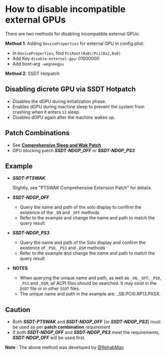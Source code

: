 # How to disable incompatible external GPUs

There are two methods for disabling incompatible external GPUs:

**Method 1**: Adding `DeviceProperties` for external GPU in config.plist:

  - In `DeviceProperties`, find `PciRoot(0x0)/Pci(0x2,0x0)` 
  - Add Key `disable-external-gpu`: 01000000
  - Add boot-arg `-wegnoegpu` 
    
**Method 2**: SSDT Hotpatch

## Disabling dicrete GPU via SSDT Hotpatch

- Disables the dGPU during initialization phase.
- Enables dGPU during machine sleep to prevent the system from crashing when it enters `S3` sleep.
- Disables dGPU again after the machine wakes up.

## Patch Combinations

- See [**Comprehensive Sleep and Wak Patch**](https://github.com/5T33Z0/OC-Little-Translated/tree/main/04_Fixing_Sleep_and_Wake_Issues/PTSWAK_Sleep_and_Wake_Fix)
- GPU blocking patch ***SSDT-NDGP_OFF*** or ***SSDT-NDGP_PS3***

## Example

- ***SSDT-PTSWAK***

  Slightly, see "PTSWAK Comprehensive Extension Patch" for details.
  
- ***SSDT-NDGP_OFF***

  - Query the name and path of the solo display to confirm the existence of the `_ON` and `_OFF` methods
  - Refer to the example and change the name and path to match the query result
  
- ***SSDT-NDGP_PS3***

  - Query the name and path of the Solo display and confirm the existence of `_PS0`, `_PS3` and `_DSM` methods
  - Refer to the example and change the name and path to match the query result
  
- **NOTES**
	- When querying the unique name and path, as well as `_ON`, `_OFF`, `_PS0`, `_PS3` and `_DSM`, all ACPI files should be searched. It may exist in the `DSDT` file or in other `SSDT` files.
	- The unique name and path in the example are: _SB.PCI0.RP13.PXSX.

## Caution

- Both ***SSDT-PTSWAK*** and ***SSDT-NDGP_OFF*** [or ***SSDT-NDGP_PS3***] must be used as per **patch combination** requirement
- If both ***SSDT-NDGP_OFF*** and ***SSDT-NDGP_PS3*** meet the requirements, ***SSDT-NDGP_OFF*** will be used first.

**Note** : The above method was developed by [@RehabMan](https://github.com/rehabman)
